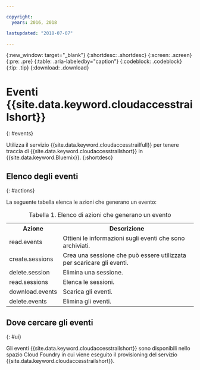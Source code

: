 ```yaml
---

copyright:
  years: 2016, 2018

lastupdated: "2018-07-07"

---
```


{:new_window: target="_blank"}
{:shortdesc: .shortdesc}
{:screen: .screen}
{:pre: .pre}
{:table: .aria-labeledby="caption"}
{:codeblock: .codeblock}
{:tip: .tip}
{:download: .download}


# Eventi {{site.data.keyword.cloudaccesstrailshort}} 
{: #events}

Utilizza il servizio {{site.data.keyword.cloudaccesstrailfull}} per tenere traccia di {{site.data.keyword.cloudaccesstrailshort}} in {{site.data.keyword.Bluemix}}.
{:shortdesc}



## Elenco degli eventi
{: #actions}

La seguente tabella elenca le azioni che generano un evento:

<table>
  <caption>Tabella 1. Elenco di azioni che generano un evento</caption>
  <tr>
    <th>Azione</th>
	  <th>Descrizione</th>
  <tr>
  <tr>
    <td>read.events</td>
	  <td>Ottieni le informazioni sugli eventi che sono archiviati.</td>
  </tr>
  <tr>
    <td>create.sessions</td>
	  <td>Crea una sessione che può essere utilizzata per scaricare gli eventi.</td>
  </tr>
  <tr>
    <td>delete.session</td>
	  <td>Elimina una sessione.</td>
  </tr>
  <tr>
    <td>read.sessions</td>
	  <td>Elenca le sessioni.</td>
  </tr>
  <tr>
    <td>download.events</td>
	  <td>Scarica gli eventi.</td>
  </tr>
  <tr>
    <td>delete.events</td>
	  <td>Elimina gli eventi.</td>
  </tr>
</table>


## Dove cercare gli eventi
{: #ui}
 	
Gli eventi {{site.data.keyword.cloudaccesstrailshort}} sono disponibili nello spazio Cloud Foundry in cui viene eseguito il provisioning del servizio {{site.data.keyword.cloudaccesstrailshort}}.
